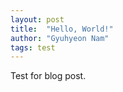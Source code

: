 ```yaml
---
layout: post
title:  "Hello, World!"
author: "Gyuhyeon Nam"
tags: test
---
```


Test for blog post. 
